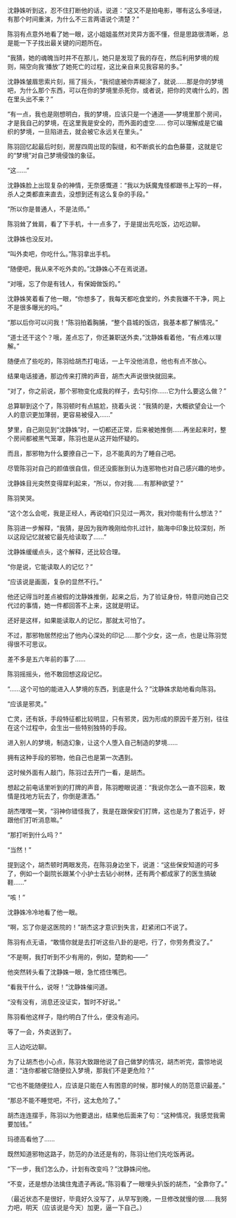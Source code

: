 沈静姝听到这，忍不住打断他的话，说道：“这又不是拍电影，哪有这么多哑谜，有那个时间重演，为什么不三言两语说个清楚？”

陈羽有点意外地看了她一眼，这小姐姐虽然对灵异方面不懂，但是思路很清晰，总是能一下子找出最关键的问题所在。

“我猜，她的魂魄当时并不在那儿，她只是发现了我的存在，然后利用梦境的规则，隔空向我‘播放’了她死亡的过程，这比亲自来见我容易的多。”

沈静姝皱眉思索片刻，摇了摇头，“我彻底被你弄糊涂了，就说……那是你的梦境吧，为什么那个东西，可以在你的梦境里杀死你，或者说，把你的灵魂什么的，困在里头出不来？”

“有一点，我也是刚想明白，我的梦境，应该只是一个通道——梦境里那个房间，才是我自己的梦境，在这里我是安全的，而外面的虚空…… 你可以理解成是它编织的梦境，一旦陷进去，就会被它永远关在里头。”

陈羽回忆起最后时刻，房屋四周出现的裂缝，和不断疯长的血色藤蔓，这就是它的“梦境”对自己梦境侵蚀的象征。

“这……”

沈静姝脸上出现复杂的神情，无奈感慨道：“我以为妖魔鬼怪都跟书上写的一样，杀人之类都直来直去，没想到还有这么复杂的手段。”

“所以你是普通人，不是法师。”

陈羽耸了耸肩，看了下手机，十一点多了，于是提出先吃饭，边吃边聊。

沈静姝也没反对。

“叫外卖吧，你吃什么。”陈羽拿出手机。

“随便吧，我从来不吃外卖的。”沈静姝心不在焉说道。

“对哦，忘了你是有钱人，有保姆做饭的。”

沈静姝笑着看了他一眼，“你想多了，我每天都吃食堂的，外卖我嫌不干净，网上不是很多曝光的吗。”

“那以后你可以问我！”陈羽拍着胸脯，“整个县城的饭店，我基本都了解情况。”

“道士还干这个？哦，差点忘了，你还兼职送外卖，”沈静姝看着他，“有点难以理解。”

随便点了些吃的，陈羽给胡杰打电话，一上午没他消息，他也有点不放心。

结果电话接通，那边传来打牌的声音，胡杰大声说很快就回来。

“对了，你之前说，那个邪物变化成我的样子，去勾引你……它为什么要这么做？”

总算聊到这个了，陈羽顿时有点尴尬，挠着头说：“我猜的是，大概欲望会让一个人的意识更加薄弱，更容易被侵入……”

梦里，自己刚见到“沈静姝”时，一切都还正常，后来被她推倒……再坐起来时，整个房间都被黑气笼罩，陈羽也是从这开始怀疑的。

而且，那邪物为什么要撩自己一下，总不能真的为了睡自己吧。

尽管陈羽对自己的颜值很自信，但还没膨胀到认为连邪物也对自己感兴趣的地步。

沈静姝目光突然变得犀利起来，“所以，你对我……有那种欲望？”

陈羽笑哭。

“这个怎么会呢，我是正经人，再说咱们只见过一两次，我对你能有什么想法？”

陈羽进一步解释，“我猜，是因为我昨晚刚给你扎过针，脑海中印象比较深刻，所以这段记忆就被它最先给读取了……”

沈静姝缓缓点头，这个解释，还比较合理。

“你是说，它能读取人的记忆？”

“应该说是画面，复杂的显然不行。”

他还记得当时差点被假的沈静姝推倒，起来之后，为了验证身份，特意问她自己交代过的事情，她一件都回答不上来，这就是明证。

还好是这样，如果能读取人的记忆，那就太可怕了。

不过，那邪物居然挖出了他内心深处的印记……那个少女，这一点，也是让陈羽觉得很不可思议。

差不多是五六年前的事了……

陈羽摇摇头，他不敢回想这段记忆。

“……这个可怕的能进入人梦境的东西，到底是什么？”沈静姝求助地看向陈羽。

“应该是邪灵。”

亡灵，还有妖，手段特征都比较明显，只有邪灵，因为形成的原因千差万别，往往在这个过程中，会生出一些特别独特的手段。

进入别人的梦境，制造幻象，让这个人堕入自己制造的梦境……

拥有这种手段的邪物，他自己也是第一次遇到。

这时候外面有人敲门，陈羽过去开门一看，是胡杰。

想起之前电话里听到的打牌的声音，陈羽瞪眼说道：“我说你怎么一直不回来，敢情是找地方玩去了，你倒是潇洒。”

胡杰嘿嘿一笑，“羽神你错怪我了，我是在跟保安们打牌，这也是为了套近乎，好跟他们打听消息嘛。”

“那打听到什么吗？”

“当然！”

提到这个，胡杰顿时两眼发亮，在陈羽身边坐下，说道：“这些保安知道的可多了，例如一个副院长跟某个小护士去钻小树林，还有两个都成家了的医生搞破鞋……”

“咳！”

沈静姝冷冷地看了他一眼。

“啊，忘了你是这医院的！”胡杰这才意识到失言，赶紧闭口不说了。

陈羽有点无语，“敢情你就是去打听这些八卦的是吧，行了，你劳务费没了。”

“不是啊，我打听到不少有用的，例如，楚韵和——”

他突然转头看了沈静姝一眼，急忙捂住嘴巴。

“看我干什么，说呀！”沈静姝催问道。

“没有没有，消息还没证实，暂时不好说。”

陈羽看他这样子，隐约明白了什么，便没有追问。

等了一会，外卖送到了。

三人边吃边聊。

为了让胡杰也小心点，陈羽大致跟他说了自己做梦的情况，胡杰听完，震惊地说道：“连你都被它随便拉入梦境，那我们不是更危险？”

“它也不能随便拉人，应该是只能在人有困意的时候，那时候人的防范意识最差。”

“那总不能不睡觉吧，不行，这太危险了。”

胡杰连连摆手，陈羽以为他要退出，结果他后面来了句：“这种情况，我感觉我需要加钱。”

玛德高看他了……

既然知道邪物这路子，防范的办法还是有的，陈羽让他们先吃饭再说。

“下一步，我们怎么办，计划有改变吗？”沈静姝问他。

“不变，还是想办法擒住鬼遗子再说。”陈羽看了一眼埋头扒饭的胡杰，“全靠你了。”

（最近状态不是很好，毕竟好久没写了，从早写到晚，一旦修改就慢的很……我努力吧，明天（应该说是今天）加更，逼一下自己。）
